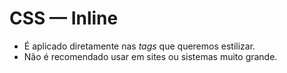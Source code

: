 # CSS — Inline

- É aplicado diretamente nas *tags* que queremos estilizar.
- Não é recomendado usar em sites ou sistemas muito grande.
